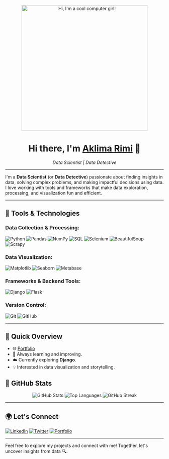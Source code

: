 <div align="center">
  <img src="https://media.giphy.com/media/qgQUggAC3Pfv687qPC/giphy.gif" alt="Hi, I'm a cool computer girl!" width="400"/>
  <h1>Hi there, I'm <a href="https://github.com/AklimaRimi">Aklima Rimi</a> 👋</h1>
  <p><em>Data Scientist | Data Detective</em></p>
</div>

---

I'm a **Data Scientist** (or **Data Detective**) passionate about finding insights in data, solving complex problems, and making impactful decisions using data. I love working with tools and frameworks that make data exploration, processing, and visualization fun and efficient.

---

## 🔧 Tools & Technologies

### Data Collection & Processing:
![Python](https://img.shields.io/badge/-Python-3776AB?logo=python&logoColor=white)
![Pandas](https://img.shields.io/badge/-Pandas-150458?logo=pandas&logoColor=white)
![NumPy](https://img.shields.io/badge/-NumPy-013243?logo=numpy&logoColor=white)
![SQL](https://img.shields.io/badge/-SQL-4479A1?logo=MySQL&logoColor=white)
![Selenium](https://img.shields.io/badge/-Selenium-43B02A?logo=selenium&logoColor=white)
![BeautifulSoup](https://img.shields.io/badge/-BeautifulSoup-FFD700?logo=python&logoColor=white)
![Scrapy](https://img.shields.io/badge/-Scrapy-41454A?logo=scrapy&logoColor=white)

### Data Visualization:
![Matplotlib](https://img.shields.io/badge/-Matplotlib-11557C?logo=python&logoColor=white)
![Seaborn](https://img.shields.io/badge/-Seaborn-2C728E?logo=python&logoColor=white)
![Metabase](https://img.shields.io/badge/-Metabase-509EE3?logo=metabase&logoColor=white)

### Frameworks & Backend Tools:
![Django](https://img.shields.io/badge/-Django-092E20?logo=django&logoColor=white)
![Flask](https://img.shields.io/badge/-Flask-000000?logo=flask&logoColor=white)


### Version Control:
![Git](https://img.shields.io/badge/-Git-F05032?logo=git&logoColor=white)
![GitHub](https://img.shields.io/badge/-GitHub-181717?logo=github&logoColor=white)

---

## 🔹 Quick Overview

- 🌐 [Portfolio](https://github.com/AklimaRimi)
- 🔄 Always learning and improving.
- ☁️ Currently exploring **Django**.
- 💡 Interested in data visualization and storytelling.



## 🔹 GitHub Stats

<div align="center">
  <img src="https://github-readme-stats.vercel.app/api?username=AklimaRimi&show_icons=true&theme=radical" alt="GitHub Stats"/>
  <img src="https://github-readme-stats.vercel.app/api/top-langs/?username=AklimaRimi&layout=compact&theme=radical" alt="Top Languages"/>
  <img src="https://github-readme-streak-stats.herokuapp.com/?user=AklimaRimi&theme=radical" alt="GitHub Streak"/>
</div>

---

## 🌍 Let's Connect

[![LinkedIn](https://img.shields.io/badge/-LinkedIn-0077B5?logo=linkedin&logoColor=white)](https://www.linkedin.com/in/your-linkedin-profile)
[![Twitter](https://img.shields.io/badge/-Twitter-1DA1F2?logo=twitter&logoColor=white)](https://twitter.com/your-twitter-handle)
[![Portfolio](https://img.shields.io/badge/-Portfolio-24292E?logo=githubpages&logoColor=white)](https://aklima-rimi-portfolio.com)

---

Feel free to explore my projects and connect with me! Together, let's uncover insights from data 🔍.


